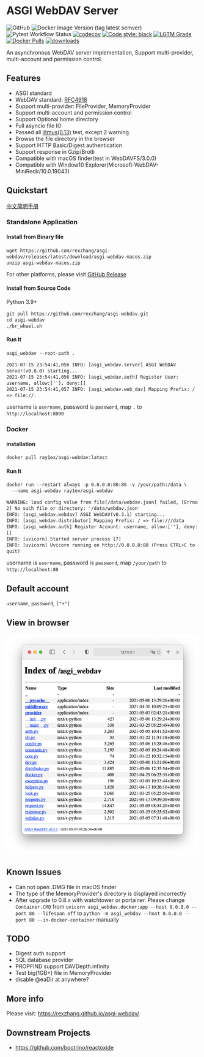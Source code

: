 # ASGI WebDAV Server

![GitHub](https://img.shields.io/github/license/rexzhang/asgi-webdav)
![Docker Image Version (tag latest semver)](https://img.shields.io/docker/v/ray1ex/asgi-webdav/latest)
![Pytest Workflow Status](https://github.com/rexzhang/asgi-webdav/actions/workflows/check-pytest.yml/badge.svg)
[![codecov](https://codecov.io/gh/rexzhang/asgi-webdav/branch/main/graph/badge.svg?token=6D961MCCWN)](https://codecov.io/gh/rexzhang/asgi-webdav)
[![Code style: black](https://img.shields.io/badge/code%20style-black-000000.svg)](https://github.com/psf/black)
[![LGTM Grade](https://img.shields.io/lgtm/grade/python/github/rexzhang/asgi-webdav)](https://lgtm.com/projects/g/rexzhang/asgi-webdav)
[![Docker Pulls](https://img.shields.io/docker/pulls/ray1ex/asgi-webdav)](https://hub.docker.com/repository/docker/ray1ex/asgi-webdav)
[![downloads](https://img.shields.io/github/downloads/rexzhang/asgi-webdav/total)](https://github.com/rexzhang/asgi-webdav/releases)

An asynchronous WebDAV server implementation, Support multi-provider, multi-account and permission control.

## Features

- ASGI standard
- WebDAV standard: [RFC4918](https://www.ietf.org/rfc/rfc4918.txt)
- Support multi-provider: FileProvider, MemoryProvider
- Support multi-account and permission control
- Support Optional home directory
- Full asyncio file IO
- Passed all [litmus(0.13)](http://www.webdav.org/neon/litmus) test, except 2 warning.
- Browse the file directory in the browser
- Support HTTP Basic/Digest authentication
- Support response in Gzip/Brotli
- Compatible with macOS finder(test in WebDAVFS/3.0.0)
- Compatible with Window10 Explorer(Microsoft-WebDAV-MiniRedir/10.0.19043)

## Quickstart
[中文简明手册](https://github.com/rexzhang/asgi-webdav/blob/main/docs/quick-start.zh.md)

### Standalone Application

#### Install from Binary file

```shell
wget https://github.com/rexzhang/asgi-webdav/releases/latest/download/asgi-webdav-macos.zip
unzip asgi-webdav-macos.zip
```

For other platforms, please visit [GitHub Release](https://github.com/rexzhang/asgi-webdav/releases)

#### Install from Source Code

Python 3.9+
```shell
git pull https://github.com/rexzhang/asgi-webdav.git
cd asgi-webdav
./br_wheel.sh
```

#### Run It

```shell
asgi_webdav --root-path .
```

```text
2021-07-15 23:54:41,056 INFO: [asgi_webdav.server] ASGI WebDAV Server(v0.8.0) starting...
2021-07-15 23:54:41,056 INFO: [asgi_webdav.auth] Register User: username, allow:[''], deny:[]
2021-07-15 23:54:41,057 INFO: [asgi_webdav.web_dav] Mapping Prefix: / => file://.
```

username is `username`, password is `password`, map `.` to `http://localhost:8000`

### Docker

#### installation

```shell
docker pull ray1ex/asgi-webdav:latest
```

#### Run It

```shell
docker run --restart always -p 0.0.0.0:80:80 -v /your/path:/data \
  --name asgi-webdav ray1ex/asgi-webdav
```

```text
WARNING: load config value from file[/data/webdav.json] failed, [Errno 2] No such file or directory: '/data/webdav.json'
INFO: [asgi_webdav.webdav] ASGI WebDAV(v0.3.1) starting...
INFO: [asgi_webdav.distributor] Mapping Prefix: / => file:///data
INFO: [asgi_webdav.auth] Register Account: username, allow:[''], deny:[]
INFO: [uvicorn] Started server process [7]
INFO: [uvicorn] Uvicorn running on http://0.0.0.0:80 (Press CTRL+C to quit)
```

username is `username`, password is `password`, map `/your/path` to `http://localhost:80`

## Default account

`username`, `password`, `["+"]`

## View in browser

![](docs/web-dir-browser-screenshot.png)

## Known Issues

- Can not open .DMG file in macOS finder
- The type of the MemoryProvider's directory is displayed incorrectly
- After upgrade to 0.8.x with watchtower or portainer. Please change `Container.CMD` from `uvicorn asgi_webdav.docker:app --host 0.0.0.0 --port 80 --lifespan off` to `python -m asgi_webdav --host 0.0.0.0 --port 80 --in-docker-container` manually

## TODO

- Digest auth support
- SQL database provider
- PROPFIND support DAVDepth.infinity
- Test big(1GB+) file in MemoryProvider
- disable @eaDir at anywhere?

## More info
Please visit: https://rexzhang.github.io/asgi-webdav/

## Downstream Projects
- https://github.com/bootrino/reactoxide
